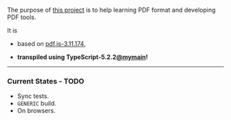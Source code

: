 The purpose of [this project](https://nmtigor.github.io/pdf.ts/) is to help learning PDF format and developing PDF tools.

It is

* based on [pdf.js-3.11.174](https://github.com/mozilla/pdf.js/tree/v3.11.174),

* **transpiled using TypeScript-5.2.2[@mymain](https://github.com/nmtigor/TypeScript/tree/mymain/PRs)!**

--------------------------------------------------------------------------------

### Current States - TODO

* Sync tests.
* `GENERIC` build.
* On browsers.